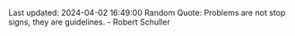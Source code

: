 Last updated: 2024-04-02 16:49:00
Random Quote: Problems are not stop signs, they are guidelines. - Robert Schuller